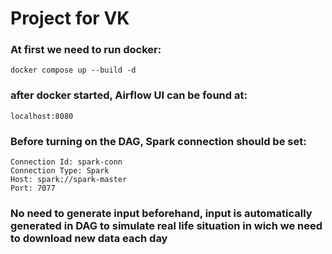 # Project for VK

### At first we need to run docker:

```
docker compose up --build -d
```

### after docker started, Airflow UI can be found at:

```
localhost:8080
```

### Before turning on the DAG, Spark connection should be set:

```
Connection Id: spark-conn
Connection Type: Spark
Host: spark://spark-master
Port: 7077
```

### No need to generate input beforehand, input is automatically generated in DAG to simulate real life situation in wich we need to download new data each day
